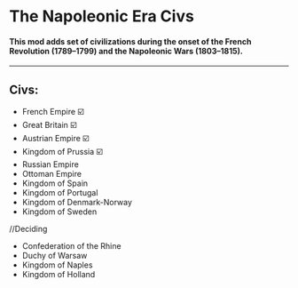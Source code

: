 # The Napoleonic Era Civs
  #### This mod adds set of civilizations during the onset of the French Revolution (1789–1799) and the Napoleonic Wars (1803–1815).
-----


## Civs:
- French Empire ☑️
- Great Britain ☑️
- Austrian Empire ☑️
- Kingdom of Prussia ☑️
- Russian Empire
- Ottoman Empire
- Kingdom of Spain
- Kingdom of Portugal
- Kingdom of Denmark-Norway
- Kingdom of Sweden
  
//Deciding
- Confederation of the Rhine
- Duchy of Warsaw
- Kingdom of Naples
- Kingdom of Holland
